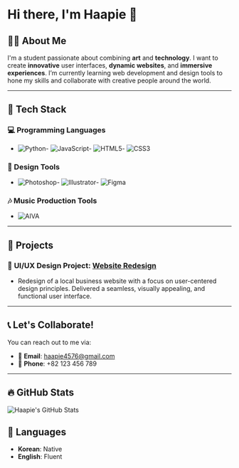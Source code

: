 # Hi there, I'm Haapie 👋

## 🧑‍💻 About Me
I'm a student passionate about combining **art** and **technology**. I want to create **innovative** user interfaces, **dynamic websites**, and **immersive experiences**. I’m currently learning web development and design tools to hone my skills and collaborate with creative people around the world.

---

## 🚀 Tech Stack

### 💻 Programming Languages
- ![Python](https://img.shields.io/badge/Python-3776AB?style=for-the-badge&logo=python&logoColor=white)- ![JavaScript](https://img.shields.io/badge/JavaScript-F7DF1E?style=for-the-badge&logo=javascript&logoColor=black)- ![HTML5](https://img.shields.io/badge/HTML5-E34F26?style=for-the-badge&logo=html5&logoColor=white)- ![CSS3](https://img.shields.io/badge/CSS3-1572B6?style=for-the-badge&logo=css3&logoColor=white)

### 🎨 Design Tools
- ![Photoshop](https://img.shields.io/badge/Photoshop-31A8FF?style=for-the-badge&logo=adobephotoshop&logoColor=white)- ![Illustrator](https://img.shields.io/badge/Illustrator-FF9A00?style=for-the-badge&logo=adobeillustrator&logoColor=white)- ![Figma](https://img.shields.io/badge/Figma-000000?style=for-the-badge&logo=figma&logoColor=white)

### 🎶 Music Production Tools
- ![AIVA](https://img.shields.io/badge/AIVA-000000?style=for-the-badge&logo=aiva&logoColor=white)

---

## 🌱 Projects

### 🎨 **UI/UX Design Project**: [Website Redesign](https://linktotheproject.com)
- Redesign of a local business website with a focus on user-centered design principles. Delivered a seamless, visually appealing, and functional user interface.

---

## 📞 Let's Collaborate!

You can reach out to me via:
- 📧 **Email**: [haapie4576@gmail.com](mailto:haapie4576@gmail.com)
- 📱 **Phone**: +82 123 456 789

---

## 🔥 GitHub Stats

![Haapie's GitHub Stats](https://github-readme-stats.vercel.app/api?username=haapie4576&show_icons=true&hide_title=true&hide=prs&count_private=true&theme=radical)


## 💬 Languages

- **Korean**: Native
- **English**: Fluent






<!--
**haapie4576/haapie4576** is a ✨ _special_ ✨ repository because its `README.md` (this file) appears on your GitHub profile.

Here are some ideas to get you started:

- 🔭 I’m currently working on ...
- 🌱 I’m currently learning ...
- 👯 I’m looking to collaborate on ...
- 🤔 I’m looking for help with ...
- 💬 Ask me about ...
- 📫 How to reach me: ...
- 😄 Pronouns: ...
- ⚡ Fun fact: ...
-->
